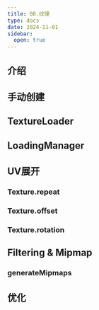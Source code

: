 ```yaml
---
title: 08.纹理
type: docs
date: 2024-11-01
sidebar:
  open: true
---
```


## 介绍

## 手动创建

## TextureLoader

## LoadingManager

## UV展开

### Texture.repeat

### Texture.offset

### Texture.rotation

## Filtering & Mipmap

### generateMipmaps

## 优化